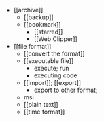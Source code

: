 - [[archive]]
    - [[backup]]
    - [[bookmark]]
        - [[starred]]
        - [[Web Clipper]]
- [[file format]]
    - [[convert the format]]
    - [[executable file]]
        - execute; run
        - executing code
    - [[import]]; [[export]]
        - export to other format;
    - msi
    - [[plain text]]
    - [[time format]]

